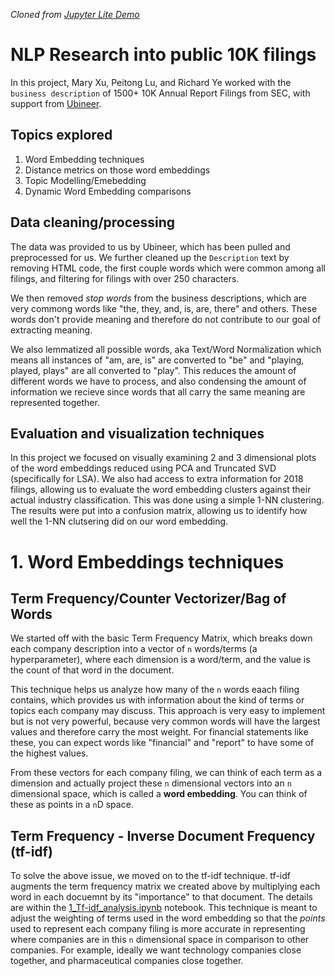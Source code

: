 _Cloned from [Jupyter Lite Demo](https://github.com/jupyterlite/demo)_

# NLP Research into public 10K filings

In this project, Mary Xu, Peitong Lu, and Richard Ye worked with the `business description` of 1500+ 10K Annual Report Filings from SEC, with support from [Ubineer](https://www.ubineer.com/).

## Topics explored

1. Word Embedding techniques
2. Distance metrics on those word embeddings
3. Topic Modelling/Emebedding
4. Dynamic Word Embedding comparisons

## Data cleaning/processing

The data was provided to us by Ubineer, which has been pulled and preprocessed for us. We further cleaned up the `Description` text by removing HTML code, the first couple words which were common among all filings, and filtering for filings with over 250 characters.

We then removed _stop words_ from the business descriptions, which are very commong words like "the, they, and, is, are, there" and others. These words don't provide meaning and therefore do not contribute to our goal of extracting meaning.

We also lemmatized all possible words, aka Text/Word Normalization which means all instances of "am, are, is" are converted to "be" and "playing, played, plays" are all converted to "play". This reduces the amount of different words we have to process, and also condensing the amount of information we recieve since words that all carry the same meaning are represented together.

## Evaluation and visualization techniques

In this project we focused on visually examining 2 and 3 dimensional plots of the word embeddings reduced using PCA and Truncated SVD (specifically for LSA). We also had access to extra information for 2018 filings, allowing us to evaluate the word embedding clusters against their actual industry classification. This was done using a simple 1-NN clustering. The results were put into a confusion matrix, allowing us to identify how well the 1-NN clutsering did on our word embedding.

# 1. Word Embeddings techniques

## Term Frequency/Counter Vectorizer/Bag of Words

We started off with the basic Term Frequency Matrix, which breaks down each company description into a vector of `n` words/terms (a hyperparameter), where each dimension is a word/term, and the value is the count of that word in the document.

This technique helps us analyze how many of the `n` words eaach filing contains, which provides us with information about the kind of terms or topics each company may discuss. This approach is very easy to implement but is not very powerful, because very common words will have the largest values and therefore carry the most weight. For financial statements like these, you can expect words like "financial" and "report" to have some of the highest values.

From these vectors for each company filing, we can think of each term as a dimension and actually project these `n` dimensional vectors into an `n` dimensional space, which is called a **word embedding**. You can think of these as points in a `n`D space.

## Term Frequency - Inverse Document Frequency (tf-idf)

To solve the above issue, we moved on to the tf-idf technique. tf-idf augments the term frequency matrix we created above by multiplying each word in each docuemnt by its "importance" to that document. The details are within the [1_Tf-idf_analysis.ipynb](https://github.com/richardye101/ubineer_nlp_research/blob/main/content/richard/1_Tf-idf_analysis.ipynb) notebook. This technique is meant to adjust the weighting of terms used in the word embedding so that the _points_ used to represent each company filing is more accurate in representing where companies are in this `n` dimensional space in comparison to other companies. For example, ideally we want technology companies close together, and pharmaceutical companies close together.

## 


